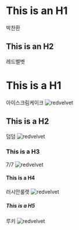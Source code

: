 This is an H1
============= 
박찬환

This is an H2
------------- 
레드벨벳
# This is a H1

아이스크림케이크
![redvelvet](https://i.ytimg.com/vi/e-imb8NdEZw/maxresdefault.jpg)
## This is a H2

덤덤
![redvelvet](https://file2.instiz.net/data/file2/2015/10/02/9/8/9/989b9ab6ed324b851638b0559cc6a38e.jpg)
### This is a H3

7/7
![redvelvet](http://cfile30.uf.tistory.com/image/2508A83856FFB2E30ABF1E)
#### This is a H4

러시안룰렛
![redvelvet](http://cfile5.uf.tistory.com/image/25464D3557D2621F1A1317)
##### This is a H5

루키
![redvelvet](http://newsimg.sedaily.com/2017/02/20/1OC62RWO4Q_1.jpg)
